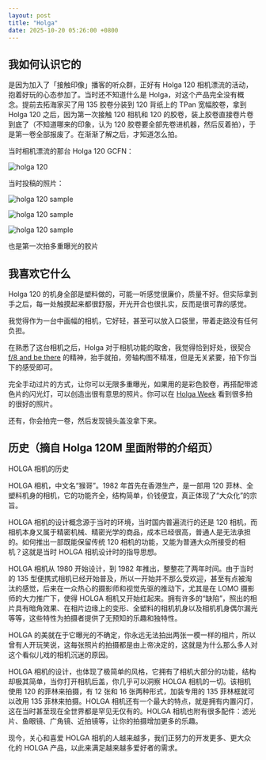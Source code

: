 ```yaml
---
layout: post
title: "Holga"
date: 2025-10-20 05:26:00 +0800
---
```


## 我如何认识它的

是因为加入了「接触印像」播客的听众群，正好有 Holga 120 相机漂流的活动，抱着好玩的心态参加了。当时还不知道什么是 Holga，对这个产品完全没有概念。提前去拓海家买了用 135 胶卷分装到 120 背纸上的 TPan 宽幅胶卷，拿到 Holga 120 之后，因为第一次接触 120 相机和 120 的胶卷，装上胶卷直接卷片卷到底了（不知道哪来的印象，认为 120 胶卷要全部先卷进机器，然后反着拍），于是第一卷全部报废了。在渐渐了解之后，才知道怎么拍。

当时相机漂流的那台 Holga 120 GCFN：

![holga 120](/assets/images/2025/10/20/P1133665.avif)

当时投稿的照片：

![holga 120 sample](/assets/images/2025/10/20/1.avif)

![holga 120 sample](/assets/images/2025/10/20/2.avif)

![holga 120 sample](/assets/images/2025/10/20/3.avif)

也是第一次拍多重曝光的胶片

## 我喜欢它什么

Holga 120 的机身全部是塑料做的，可能一听感觉很廉价，质量不好。但实际拿到手之后，每一处触摸起来都很舒服，开光开合也很扎实，反而是很可靠的感觉。

我觉得作为一台中画幅的相机，它好轻，甚至可以放入口袋里，带着走路没有任何负担。

在熟悉了这台相机之后，Holga 对于相机功能的取舍，我觉得恰到好处，很契合 [f/8 and be there](https://en.wikipedia.org/wiki/F/8_and_be_there) 的精神，抬手就拍，旁轴构图不精准，但是无关紧要，拍下你当下的感受即可。

完全手动过片的方式，让你可以无限多重曝光，如果用的是彩色胶卷，再搭配带滤色片的闪光灯，可以创造出很有意思的照片。你可以在 [Holga Week](https://holgaweek.com/2024/) 看到很多拍的很好的照片。

还有，你会拍完一卷，然后发现镜头盖没拿下来。

## 历史（摘自 Holga 120M 里面附带的介绍页）

HOLGA 相机的历史

HOLGA 相机，中文名“猴哥”。1982 年首先在香港生产，是一部用 120 菲林、全塑料机身的相机，它的功能齐全，结构简单，价钱便宜，真正体现了“大众化”的宗旨。

HOLGA 相机的设计概念源于当时的环境，当时国内普遍流行的还是 120 相机，而相机本身又属于精密机械、精密光学的商品，成本已经很高，普通人是无法承担的。如何推出一部既能保留传统 120 相机的功能，又能为普通大众所接受的相机？这就是当时 HOLGA 相机设计时的指导思想。

HOLGA 相机从 1980 开始设计，到 1982 年推出，整整花了两年时间。由于当时的 135 型便携式相机已经开始普及，所以一开始并不那么受欢迎，甚至有点被淘汰的感觉，后来在一众热心的摄影师和视觉先驱的推动下，尤其是在 LOMO 摄影师的大力推广下，使得 HOLGA 相机又开始红起来。拥有许多的“缺陷”，照出的相片具有暗角效果、在相片边缘上的变形、全塑料的相机机身以及相机机身偶尔漏光等等，这些特性为拍摄者提供了无预知的乐趣和独特性。

HOLGA 的美就在于它曝光的不确定，你永远无法拍出两张一模一样的相片，所以曾有人开玩笑说，这每张照片的拍摄都是由上帝决定的，这就是为什么那么多人对这个看似儿戏的相机沉迷的原因。

HOLGA 相机的设计，也体现了极简单的风格，它拥有了相机大部分的功能，结构却极其简单，当你打开相机后盖，你几乎可以洞察 HOLGA 相机的一切。该相机使用 120 的菲林来拍摄，有 12 张和 16 张两种形式，加装专用的 135 菲林框就可以改用 135 菲林来拍摄。HOLGA 相机还有一个最大的特点，就是拥有内置闪灯，这在当时甚至现在全世界都是罕见无仅有的。HOLGA 相机也附有很多配件：滤光片、鱼眼镜、广角镜、近拍镜等，让你的拍摄增加更多的乐趣。

现今，关心和喜爱 HOLGA 相机的人越来越多，我们正努力的开发更多、更大众化的 HOLGA 产品，以此来满足越来越多爱好者的需求。
